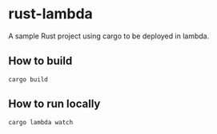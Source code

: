 # rust-lambda

A sample Rust project using cargo to be deployed in lambda.

## How to build
```
cargo build
```

## How to run locally
```
cargo lambda watch
```